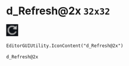 # d_Refresh@2x `32x32`
<img src="/img/d_Refresh.png" width=32 height=32>

``` CSharp
EditorGUIUtility.IconContent("d_Refresh@2x")
```
```
d_Refresh@2x
```
